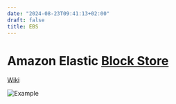 ```yaml
---
date: "2024-08-23T09:41:13+02:00"
draft: false
title: EBS
---
```


# Amazon Elastic [Block Store](/Notes/posts/cloud_data_types)

[Wiki](https://en.wikipedia.org/wiki/Amazon_Elastic_Block_Store)

![Example](/Notes/EBS_graph_visual.png)
